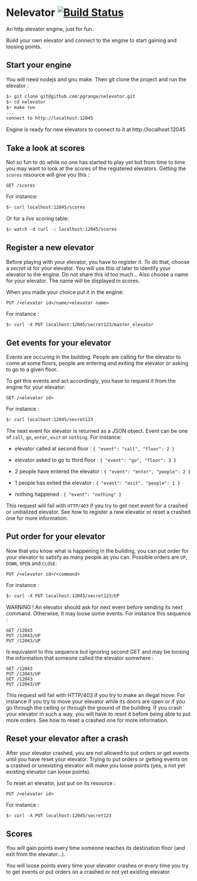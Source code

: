 # Nelevator [![Build Status](https://travis-ci.org/pgrange/nelevator.svg?branch=master)](https://travis-ci.org/lmazardo/nelevator)

An http elevator engine, just for fun.

Build your own elevator and connect to the engine to start gaining and loosing points.

## Start your engine

You will need nodejs and gnu make. Then git clone the project and run the elevator :

```bash
$> git clone git@github.com:pgrange/nelevator.git
$> cd nelevator
$> make run
...
connect to http://localhost:12045
```
Engine is ready for new elevators to connect to it at http://localhost:12045

## Take a look at scores

Not so fun to do while no one has started to play yet but from time to time you may want to look at the scores of the registered elevators. Getting the `scores` resource will give you this :

```
GET /scores
```

For instance:

```bash
$> curl localhost:12045/scores
```

Or for a _live_ scoring table:

```bash
$> watch -d curl -s localhost:12045/scores
```

## Register a new elevator

Before playing with your elevator, you have to register it. To do that, choose a _secret_ id for your elevator. You will use this _id_ later to identify your elevator to the engine. Do not share this id too much... Also choose a name for your elevator. The name will be displayed in scores.

When you made your choice put it in the engine:

```
PUT /<elevator id>/name/<elevator name>
```

For instance :

```bash
$> curl -X PUT localhost:12045/secret123/master_elevator
```

## Get events for your elevator

Events are occuring in the building. People are calling for the elevator to come at some floors, people are entering and exiting the elevator or asking to go to a given floor.

To get this events and act accordingly, you have to request it from the engine for your elevator:

```
GET /<elevator id>
```

For instance :

```bash
$> curl localhost:12045/secret123
```

The next event for elevator is returned as a JSON object. Event can be one of `call`, `go`, `enter`, `exit` or `nothing`. For instance:

* elevator called at second floor : `{ "event": "call", "floor": 2 }`

* elevator asked to go to third floor : `{ "event": "go", "floor": 3 }`

* 2 people have entered the elevator : `{ "event": "enter", "people": 2 }`

* 1 people has exited the elevator : `{ "event": "exit", "people": 1 }`

* nothing happened : `{ "event": "nothing" }`
    
This request will fail with `HTTP/403` if you try to get next event for a crashed or unitialized elevator. See how to register a new elevator or reset a crashed one for more information.

## Put order for your elevator

Now that you know what is happening in the building, you can put order for your elevator to satisfy as many people as you can. Possible orders are `UP`, `DOWN`, `OPEN` and `CLOSE`:

```
PUT /<elevator id>/<command>
```

For instance :

```bash
$> curl -X PUT localhost:12045/secret123/UP
```

WARNING ! An elevator should ask for next event before sending its next command. Otherwise, it may loose some events. For instance this sequence :
```
GET /12043
PUT /12043/UP
PUT /12043/UP
```

Is equivalent to this sequence but ignoring second GET and may be loosing the information that someone called the elevator somwhere :
```
GET /12043
PUT /12043/UP
GET /12043
PUT /12043/UP
```

This request will fail with HTTP/403 if you try to make an illegal move. For instance if you try to move your elevator while its doors are open or if you go through the ceiling or through the ground of the building. If you crash your elevator in such a way, you will have to reset it before being able to put more orders. See how to reset a crashed one for more information.

## Reset your elevator after a crash

After your elevator crashed, you are not allowed to put orders or get events until you have reset your elevator. Trying to put orders or getting events on a crashed or unexisting elevator will make you loose points (yes, a not yet existing elevator can loose points).

To reset an elevator, just put on its resource :

```
PUT /<elevator id>
```

For instance :

```bash
$> curl -X PUT localhost:12045/secret123
```

## Scores

You will gain points every time someone reaches its destination floor (and exit from the elevator...).

You will loose points every time your elevator crashes or every time you try to get events or put orders on a crashed or not yet existing elevator.

